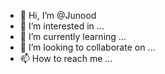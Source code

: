 - 👋 Hi, I’m @Junood
- 👀 I’m interested in ...
- 🌱 I’m currently learning ...
- 💞️ I’m looking to collaborate on ...
- 📫 How to reach me ...

<!---
Junood/Junood is a ✨ special ✨ repository because its `README.md` (this file) appears on your GitHub profile.
You can click the Preview link to take a look at your changes.
--->
